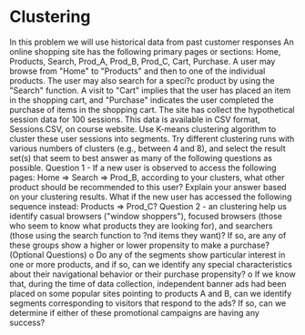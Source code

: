 Clustering
============
In this problem we will use historical data from past customer responses
An online shopping site has the following primary pages or sections: Home, Products, Search, Prod_A, Prod_B, Prod_C, Cart, Purchase. 
A user may browse from "Home" to "Products" and then to one of the individual products. The user may also search for a speci?c product by using the "Search" function. 
A visit to "Cart" implies that the user has placed an item in the shopping cart, and "Purchase" indicates the user completed the purchase of items in the shopping cart. 
The site has collect the hypothetical session data for 100 sessions. This data is available in CSV format, Sessions.CSV, on course website. 
Use K-means clustering algorithm to cluster these user sessions into segments. 
Try different clustering runs with various numbers of clusters (e.g., between 4 and 8), and select the result set(s) that seem to best answer as many of the following questions as possible. 
Question 1 - If a new user is observed to access the following pages: Home => Search => Prod_B, according to your clusters, what other product should be recommended to this user? 
Explain your answer based on your clustering results. What if the new user has accessed the following sequence instead: Products => Prod_C? 
Question 2 - an clustering help us identify casual browsers ("window shoppers"), focused browsers (those who seem to know what products they are looking for), and searchers (those using the search function to 
?nd items they want)? If so, are any of these groups show a higher or lower propensity to make a purchase? 
(Optional Questions) o Do any of the segments show particular interest in one or more products, and if so, can we identify any special characteristics about their navigational behavior or their purchase propensity? 
o If we know that, during the time of data collection, independent banner ads had been placed on some popular sites pointing to products A and B, can we identify segments corresponding to visitors that respond to the ads? 
If so, can we determine if either of these promotional campaigns are having any success?
